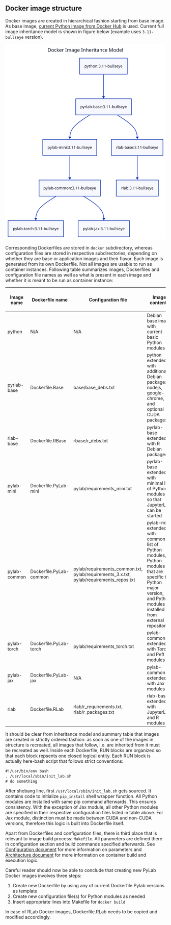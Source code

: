 ## Docker image structure

Docker images are created in hierarchical fashion starting from base image. As base image, [current Python image from Docker Hub][1] is used. Current full image inheritance model is shown in figure below (example uses `3.11-bullseye` version).

![Docker image inheritance model!](model.svg)

Corresponding Dockerfiles are stored in `docker` subdirectory, whereas configuration files are stored in respective subdirectories, depending on whether they are base or application images and their flavor. Each image is generated from its own Dockerfile. Not all images are usable to run as container instances. Following table summarizes images, Dockerfiles and configuration file names as well as what is present in each image and whether it is meant to be run as container instance:


| Image name   | Dockerfile name         | Configuration file                                                                              | Image contents                                                                                                                                                                  | Container instance<br>to be created |
|--------------|-------------------------|-------------------------------------------------------------------------------------------------|---------------------------------------------------------------------------------------------------------------------------------------------------------------------------------|:-----------------------------------:|
| python       | N/A                     | N/A                                                                                             | Debian base image with current basic Python modules                                                                                                                             |                  no                 |
| pyrlab-base  | Dockerfile.Base         | base/base_debs.txt                                                                              | python extended with additional Debian packages,<br>nodejs, google-chrome, and optional CUDA packages                                                                           |                  no                 |
| rlab-base    | Dockerfile.RBase        | rbase/r_debs.txt                                                                                | pyrlab-base extended with R Debian packages                                                                                                                                     |                  no                 |
| pylab-mini   | Dockerfile.PyLab-mini   | pylab/requirements_mini.txt                                                                     | pyrlab-base extended with minimal list of Python modules<br>so that JupyterLab can be started                                                                                   |                 yes                 |
| pylab-common | Dockerfile.PyLab-common | pylab/requirements_common.txt, <br>pylab/requirements_3.x.txt, <br>pylab/requirements_repos.txt | pylab-mini extended with common list of Python modules,<br>Python modules that are specific to Python major version,<br>and Python modules installed from external repositories |                 yes                 |
| pylab-torch  | Dockerfile.PyLab-torch  | pylab/requirements_torch.txt                                                                    | pylab-common extended with Torch and Peft modules                                                                                                                               |                 yes                 |
| pylab-jax    | Dockerfile.PyLab-jax    | N/A                                                                                             | pylab-common extended with Jax modules                                                                                                                                          |                 yes                 |
| rlab         | Dockerfile.RLab         | rlab/r_requirements.txt,<br>rlab/r_packages.txt                                                 | rlab-base extended with JupyterLab and R modules                                                                                                                                |                 yes                 |


It should be clear from inheritance model and summary table that images are created in strictly ordered fashion: as soon as one of the images in structure is recreated, all images that follow, i.e. are inherited from it must be recreated as well. Inside each Dockerfile, RUN blocks are organized so that each block repsents one closed logical entity. Each RUN block is actually here-bash script that follows strict conventions:

```
#!/usr/bin/env bash
. /usr/local/sbin/init_lab.sh
# do something
```

After shebang line, first `/usr/local/sbin/init_lab.sh` gets sourced. It contains code to initialize `pip_install` shell wrapper function. All Python modules are installed with same pip command afterwards. This ensures consistency. With the exception of Jax module, all other Python modules are specified in their respective configuration files listed in table above. For Jax module, distinction must be made between CUDA and non-CUDA versions, therefore this logic is built into Dockerfile itself.

Apart from Dockerfiles and configuration files, there is third place that is relevant to image build process: `Makefile`. All parameters are defined there in configuration section and build commands specified afterwards. See [Configuration document](Configuration.md) for more information on parameters and [Architecture document](Architecture.md) for more information on container build and execution logic.

Careful reader should now be able to conclude that creating new PyLab Docker images involves three steps:

1. Create new Dockerfile by using any of current Dockerfile.Pylab versions as template
2. Create new configuration file(s) for Python modules as needed
3. Insert appropriate lines into Makefile for `docker build`

In case of RLab Docker images, Dockerfile.RLab needs to be copied and modified accordingly.

[1]: <https://hub.docker.com/_/python> (Docker Official Images for Python)
